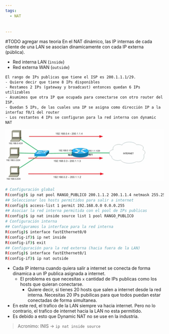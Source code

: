 ```yaml
---
tags:
  - NAT
  
  
---
```

#TODO agregar mas teoria
En el NAT dinámico, las IP internas de cada cliente de una LAN se asocian dinamicamente con cada IP externa (pública).
- Red interna LAN (`inside`)
- Red externa WAN (`outside`)
``` text
El rango de IPs publicas que tiene el ISP es 200.1.1.1/29.
- Quiere decir que tiene 8 IPs disponibles
- Restamos 2 IPs (gateway y broadcast) entonces quedan 6 IPs utilizables
- Asumimos que otra IP que ocupada para conectarse con otro router del ISP.
- Quedan 5 IPs, de las cuales una IP se asigna como dirección IP a la interfaz f0/1 del router
- Los restantes 4 IPs se configuran para la red interna con dynamic NAT
```
![](../_anexos_/Screenshot%20from%202023-12-29%2012-27-30.png)
``` bash
# Configuración global
R(config)$ ip nat pool RANGO_PUBLICO 200.1.1.2 200.1.1.4 netmask 255.255.255.248
## Seleccionar los hosts permitidos para salir a internet
R(config)$ access-list 1 permit 192.168.0.0 0.0.0.255
## Asociar la red interna permitida con el pool de IPs publicas
R(config)$ ip nat inside source list 1 pool RANGO_PUBLICO
# Configuración interna
## Configuramos la interface para la red interna
R(config)$ interface fastEthernet0/0
R(config-if)$ ip net inside
R(config-if)$ exit
## Configuración para la red externa (hacia fuera de la LAN)
R(config)$ interface fastEthernet0/1
R(config-if)$ ip nat outside
```
- Cada IP interna cuando quiera salir a internet se conecta de forma dinamica a un IP publica asignada a internet. 
	- El problema es que necesitas `x` cantidad de IPs publicas como los hosts que quieran conectarse.
		- Quiere decir, si tienes 20 hosts que salen a internet desde la red interna. Necesitas 20 IPs pubilicas para que todos puedan estar conectadas de forma simultanea.
- En este red, el trafico de la LAN siempre va hacia internet. Pero no lo contrario, el trafico de internet  hacia la LAN no esta permitido.
- Es debido a esto que Dynamic NAT no se use en la industria.
> Acronimo: INIS -> `ip nat inside source`
